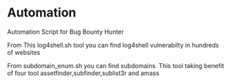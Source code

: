 # Automation
Automation Script for Bug Bounty Hunter


From This log4shell.sh tool you can find log4shell vulnerabilty in hundreds of websites


From subdomain_enum.sh you can find subdomains. 
This tool taking benefit of four tool assetfinder,subfinder,sublist3r and amass
